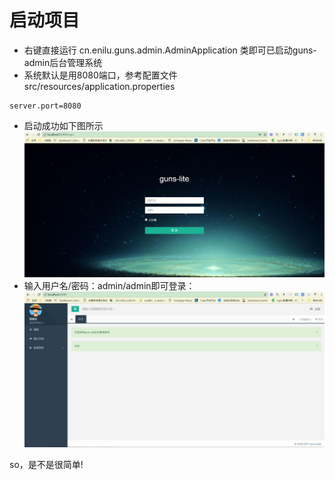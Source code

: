 # 启动项目

- 右键直接运行 cn.enilu.guns.admin.AdminApplication 类即可已启动guns-admin后台管理系统
- 系统默认是用8080端口，参考配置文件src/resources/application.properties
```properties
server.port=8080
```
- 启动成功如下图所示
![login](login.jpg)
- 输入用户名/密码：admin/admin即可登录：
![index](index.jpg)


so，是不是很简单!